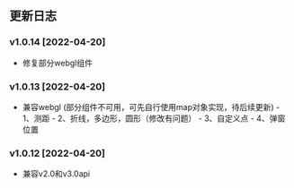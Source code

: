 ## 更新日志
### v1.0.14 [2022-04-20]
   - 修复部分webgl组件
### v1.0.13 [2022-04-20]
   - 兼容webgl (部分组件不可用，可先自行使用map对象实现，待后续更新)
    - 1、测距
    - 2、折线，多边形，圆形（修改有问题）
    - 3、自定义点
    - 4、弹窗位置
### v1.0.12 [2022-04-20]
   - 兼容v2.0和v3.0api